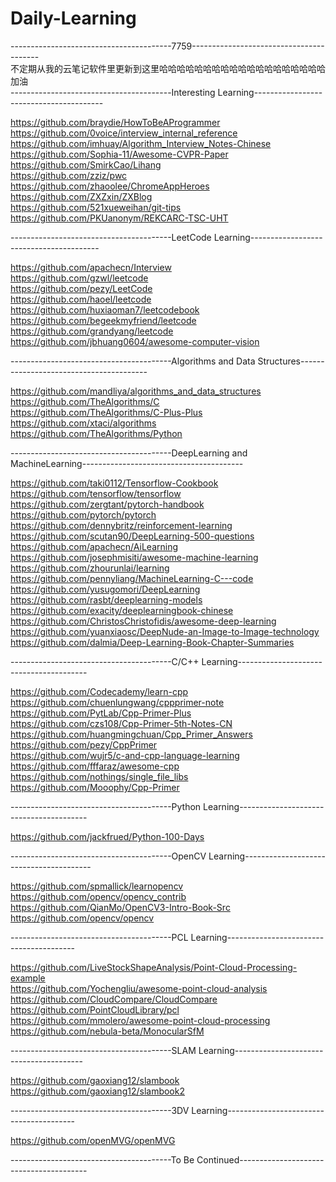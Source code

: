 # Daily-Learning
----------------------------------------7759----------------------------------------  
不定期从我的云笔记软件里更新到这里哈哈哈哈哈哈哈哈哈哈哈哈哈哈哈哈哈哈哈  
加油  
----------------------------------------Interesting Learning----------------------------------------  
  
https://github.com/braydie/HowToBeAProgrammer  
https://github.com/0voice/interview_internal_reference  
https://github.com/imhuay/Algorithm_Interview_Notes-Chinese  
https://github.com/Sophia-11/Awesome-CVPR-Paper  
https://github.com/SmirkCao/Lihang  
https://github.com/zziz/pwc  
https://github.com/zhaoolee/ChromeAppHeroes  
https://github.com/ZXZxin/ZXBlog  
https://github.com/521xueweihan/git-tips  
https://github.com/PKUanonym/REKCARC-TSC-UHT  
  
----------------------------------------LeetCode Learning----------------------------------------  
  
https://github.com/apachecn/Interview  
https://github.com/gzwl/leetcode  
https://github.com/pezy/LeetCode  
https://github.com/haoel/leetcode  
https://github.com/huxiaoman7/leetcodebook  
https://github.com/begeekmyfriend/leetcode  
https://github.com/grandyang/leetcode  
https://github.com/jbhuang0604/awesome-computer-vision  
  
----------------------------------------Algorithms and Data Structures----------------------------------------  
  
https://github.com/mandliya/algorithms_and_data_structures  
https://github.com/TheAlgorithms/C  
https://github.com/TheAlgorithms/C-Plus-Plus  
https://github.com/xtaci/algorithms  
https://github.com/TheAlgorithms/Python  
  
----------------------------------------DeepLearning and MachineLearning----------------------------------------  

https://github.com/taki0112/Tensorflow-Cookbook  
https://github.com/tensorflow/tensorflow  
https://github.com/zergtant/pytorch-handbook  
https://github.com/pytorch/pytorch  
https://github.com/dennybritz/reinforcement-learning  
https://github.com/scutan90/DeepLearning-500-questions  
https://github.com/apachecn/AiLearning  
https://github.com/josephmisiti/awesome-machine-learning  
https://github.com/zhourunlai/learning  
https://github.com/pennyliang/MachineLearning-C---code  
https://github.com/yusugomori/DeepLearning  
https://github.com/rasbt/deeplearning-models  
https://github.com/exacity/deeplearningbook-chinese  
https://github.com/ChristosChristofidis/awesome-deep-learning  
https://github.com/yuanxiaosc/DeepNude-an-Image-to-Image-technology  
https://github.com/dalmia/Deep-Learning-Book-Chapter-Summaries  
  
----------------------------------------C/C++ Learning----------------------------------------  

https://github.com/Codecademy/learn-cpp  
https://github.com/chuenlungwang/cppprimer-note  
https://github.com/PytLab/Cpp-Primer-Plus  
https://github.com/czs108/Cpp-Primer-5th-Notes-CN  
https://github.com/huangmingchuan/Cpp_Primer_Answers  
https://github.com/pezy/CppPrimer  
https://github.com/wujr5/c-and-cpp-language-learning  
https://github.com/fffaraz/awesome-cpp  
https://github.com/nothings/single_file_libs  
https://github.com/Mooophy/Cpp-Primer  
  
----------------------------------------Python Learning----------------------------------------  

https://github.com/jackfrued/Python-100-Days  
  
----------------------------------------OpenCV Learning----------------------------------------  

https://github.com/spmallick/learnopencv  
https://github.com/opencv/opencv_contrib  
https://github.com/QianMo/OpenCV3-Intro-Book-Src  
https://github.com/opencv/opencv  
  
----------------------------------------PCL Learning----------------------------------------  
  
https://github.com/LiveStockShapeAnalysis/Point-Cloud-Processing-example  
https://github.com/Yochengliu/awesome-point-cloud-analysis  
https://github.com/CloudCompare/CloudCompare  
https://github.com/PointCloudLibrary/pcl  
https://github.com/mmolero/awesome-point-cloud-processing  
https://github.com/nebula-beta/MonocularSfM  
  
----------------------------------------SLAM Learning----------------------------------------  
  
https://github.com/gaoxiang12/slambook  
https://github.com/gaoxiang12/slambook2  

----------------------------------------3DV Learning----------------------------------------  
  
https://github.com/openMVG/openMVG  

----------------------------------------To Be Continued----------------------------------------  
